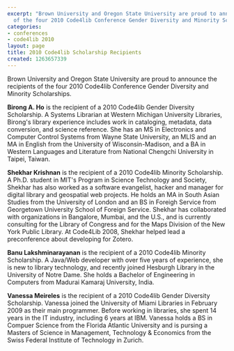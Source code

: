 ```yaml
---
excerpt: "Brown University and Oregon State University are proud to announce the recipients
  of the four 2010 Code4lib Conference Gender Diversity and Minority Scholarships.\r\n\r"
categories:
- conferences
- code4lib 2010
layout: page
title: 2010 Code4lib Scholarship Recipients
created: 1263657339
---
```

Brown University and Oregon State University are proud to announce the recipients of the four 2010 Code4lib Conference Gender Diversity and Minority Scholarships.

<strong>Birong A. Ho</strong> is the recipient of a 2010 Code4lib Gender Diversity Scholarship. A Systems Librarian at Western Michigan University Libraries, Birong's library experience includes work in cataloging, metadata, data conversion, and science reference. She has an MS in Electronics and Computer Control Systems from Wayne State University, an MLIS and an MA in English from the University of Wisconsin-Madison, and a BA in Western Languages and Literature from National Chengchi University in Taipei, Taiwan.

<strong>Shekhar Krishnan</strong> is the recipient of a 2010 Code4lib Minority Scholarship. A Ph.D. student in MIT's Program in Science Technology and Society, Shekhar has also worked as a software evangelist, hacker and manager for digital library and geospatial web projects. He holds an MA in South Asian Studies from the University of London and an BS in Foreigh Service from Georgetown University School of Foreign Service. Shekhar has collaborated with organizations in Bangalore, Mumbai, and the U.S., and is currently consulting for the Library of Congress and for the Maps Division of the New York Public Library. At Code4Lib 2008, Shekhar helped lead a preconference about developing for Zotero. 

<strong>Banu Lakshminarayanan</strong> is the recipient of a 2010 Code4lib Minority Scholarship. A Java/Web developer with over five years of experience, she is new to library technology, and recently joined Hesburgh Library in the University of Notre Dame. She holds a Bachelor of Engineering in Computers from Madurai Kamaraj University, India.

<strong>Vanessa Meireles</strong> is the recipient of a 2010 Code4lib Gender Diversity Scholarship. 
Vanessa joined the University of Miami Libraries in February 2009 as their main programmer. Before working in libraries, she spent 14 years in the IT industry, including 6 years at IBM. Vanessa holds a BS in Compuer Science from the Florida Atlantic University and is pursing a Masters of Science in Management, Technology & Economics from the Swiss Federal Institute of Technology in Zurich.

